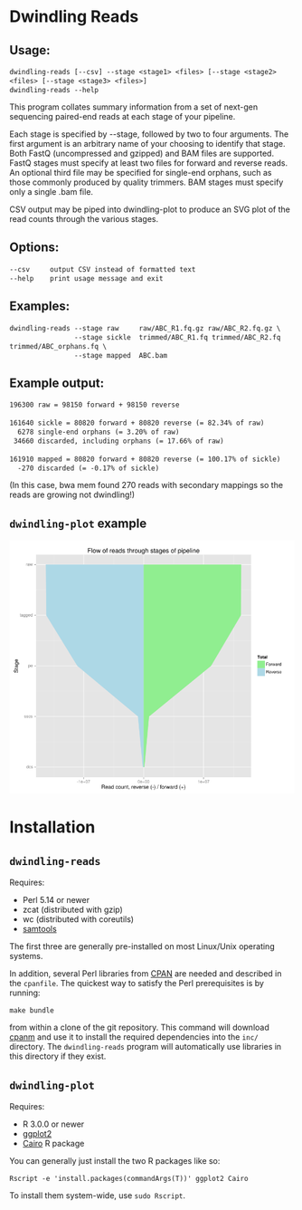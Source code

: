 # Dwindling Reads

## Usage:

    dwindling-reads [--csv] --stage <stage1> <files> [--stage <stage2> <files> [--stage <stage3> <files>]
    dwindling-reads --help

This program collates summary information from a set of next-gen sequencing
paired-end reads at each stage of your pipeline.

Each stage is specified by --stage, followed by two to four arguments.  The
first argument is an arbitrary name of your choosing to identify that stage.
Both FastQ (uncompressed and gzipped) and BAM files are supported.  FastQ
stages must specify at least two files for forward and reverse reads.  An
optional third file may be specified for single-end orphans, such as those
commonly produced by quality trimmers.  BAM stages must specify only a single
.bam file.

CSV output may be piped into dwindling-plot to produce an SVG plot of the read
counts through the various stages.

## Options:

    --csv     output CSV instead of formatted text
    --help    print usage message and exit

## Examples:

    dwindling-reads --stage raw     raw/ABC_R1.fq.gz raw/ABC_R2.fq.gz \
                    --stage sickle  trimmed/ABC_R1.fq trimmed/ABC_R2.fq trimmed/ABC_orphans.fq \
                    --stage mapped  ABC.bam

## Example output:

    196300 raw = 98150 forward + 98150 reverse

    161640 sickle = 80820 forward + 80820 reverse (= 82.34% of raw)
      6278 single-end orphans (= 3.20% of raw)
     34660 discarded, including orphans (= 17.66% of raw)

    161910 mapped = 80820 forward + 80820 reverse (= 100.17% of sickle)
      -270 discarded (= -0.17% of sickle)

(In this case, bwa mem found 270 reads with secondary mappings so the reads
are growing not dwindling!)


## `dwindling-plot` example

![plot example](examples/plot.png)

# Installation

## `dwindling-reads`

Requires:

* Perl 5.14 or newer
* zcat (distributed with gzip)
* wc (distributed with coreutils)
* [samtools](http://htslib.org)

The first three are generally pre-installed on most Linux/Unix operating
systems.

In addition, several Perl libraries from [CPAN](http://cpan.org) are needed and
described in the `cpanfile`.  The quickest way to satisfy the Perl
prerequisites is by running:

    make bundle

from within a clone of the git repository.  This command will download
[cpanm](https://metacpan.org/pod/App::cpanminus) and use it to install the
required dependencies into the `inc/` directory.  The `dwindling-reads` program
will automatically use libraries in this directory if they exist.

## `dwindling-plot`

Requires:

* R 3.0.0 or newer
* [ggplot2](http://ggplot2.org/)
* [Cairo](http://www.rforge.net/Cairo/) R package

You can generally just install the two R packages like so:

    Rscript -e 'install.packages(commandArgs(T))' ggplot2 Cairo

To install them system-wide, use `sudo Rscript`.
